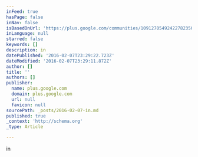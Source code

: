 ```yaml
---
inFeed: true
hasPage: false
inNav: false
isBasedOnUrl: 'https://plus.google.com/communities/109127054924227823508/s/Yum'
inLanguage: null
starred: false
keywords: []
description: in
datePublished: '2016-02-07T23:29:22.723Z'
dateModified: '2016-02-07T23:29:11.872Z'
author: []
title: ''
authors: []
publisher:
  name: plus.google.com
  domain: plus.google.com
  url: null
  favicon: null
sourcePath: _posts/2016-02-07-in.md
published: true
_context: 'http://schema.org'
_type: Article

---
```

in